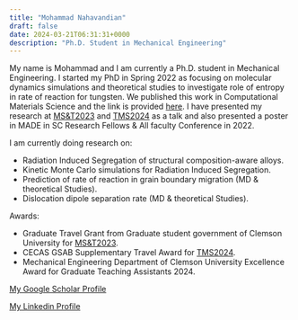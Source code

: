 ```yaml
---
title: "Mohammad Nahavandian"
draft: false
date: 2024-03-21T06:31:31+0000
description: "Ph.D. Student in Mechanical Engineering"
---
```



My name is Mohammad and I am currently a Ph.D. student in Mechanical Engineering. 
I started my PhD in Spring 2022 as focusing on molecular dynamics simulations and theoretical studies to investigate role of entropy in rate of reaction for tungsten. We published this work in Computational Materials Science and the link is provided [here](https://doi.org/10.1016/j.commatsci.2024.112954). I have presented my research at [MS&T2023](https://www.tms.org/TMS2023/TMS2023/Default.aspx) and [TMS2024](https://www.tms.org/TMS2024/TMS2024/Default.aspx) as a talk and also presented a poster in MADE in SC Research Fellows & All faculty Conference in 2022.


I am currently doing research on:

- Radiation Induced Segregation of structural composition-aware alloys. 
- Kinetic Monte Carlo simulations for Radiation Induced Segregation.
- Prediction of rate of reaction in grain boundary migration (MD & theoretical Studies).
- Dislocation dipole separation rate (MD & theoretical Studies).

Awards:
- Graduate Travel Grant from Graduate student government of Clemson University for [MS&T2023](https://www.tms.org/TMS2023/TMS2023/Default.aspx).
- CECAS GSAB Supplementary Travel Award for [TMS2024](https://www.tms.org/TMS2024/TMS2024/Default.aspx).
- Mechanical Engineering Department of Clemson University Excellence Award for Graduate Teaching Assistants 2024.

[My Google Scholar Profile](https://scholar.google.com/citations?user=QivkGJoAAAAJ&hl=en)

[My Linkedin Profile](www.linkedin.com/in/mohammadhossein-nahavandian) 
